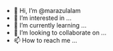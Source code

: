 - 👋 Hi, I’m @marazulalam
- 👀 I’m interested in ...
- 🌱 I’m currently learning ...
- 💞️ I’m looking to collaborate on ...
- 📫 How to reach me ...

<!---
marazulalam/marazulalam is a ✨ special ✨ repository because its `README.md` (this file) appears on your GitHub profile.
You can click the Preview link to take a look at your changes.
--->
